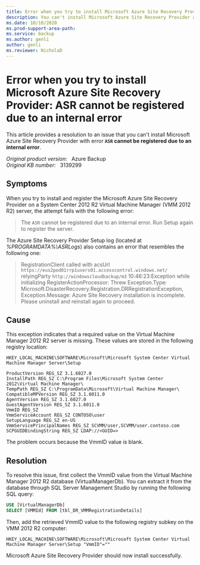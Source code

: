 ```yaml
---
title: Error when you try to install Microsoft Azure Site Recovery Provider
description: You can't install Microsoft Azure Site Recovery Provider and receive an error message: `ASR` cannot be registered due to an internal error.
ms.date: 10/10/2020
ms.prod-support-area-path: 
ms.service: backup
ms.author: genli
author: genli
ms.reviewer: NicholaD
---
```

# Error when you try to install Microsoft Azure Site Recovery Provider: ASR cannot be registered due to an internal error

This article provides a resolution to an issue that you can't install Microsoft Azure Site Recovery Provider with error **`ASR` cannot be registered due to an internal error**.

_Original product version:_ &nbsp; Azure Backup  
_Original KB number:_ &nbsp; 3139299

## Symptoms

When you try to install and register the Microsoft Azure Site Recovery Provider on a System Center 2012 R2 Virtual Machine Manager (VMM 2012 R2) server, the attempt fails with the following error:

> The `ASR` cannot be registered due to an internal error. Run Setup again to register the server.

The Azure Site Recovery Provider Setup log (located at *%PROGRAMDATA%\ASRLogs*) also contains an error that resembles the following one:

> RegistrationClient called with acsUrl `https://eus2pod01rrp1users01.accesscontrol.windows.net/` relyingParty `http://windowscloudbackup/m3` 10:46:23:Exception while initializing RegisterActionProcessor: Threw Exception.Type: Microsoft.DisasterRecovery.Registration.DRRegistrationException, Exception.Message: Azure Site Recovery installation is incomplete. Please uninstall and reinstall again to proceed.

## Cause

This exception indicates that a required value on the Virtual Machine Manager 2012 R2 server is missing. These values are stored in the following registry location: 

`HKEY_LOCAL_MACHINE\SOFTWARE\Microsoft\Microsoft System Center Virtual Machine Manager Server\Setup`

```
ProductVersion REG_SZ 3.1.6027.0
InstallPath REG_SZ C:\Program Files\Microsoft System Center 2012\Virtual Machine Manager\
TempPath REG_SZ C:\ProgramData\Microsoft\Virtual Machine Manager\
CompatibleMPVersion REG_SZ 3.1.6011.0
AgentVersion REG_SZ 3.1.6027.0
GuestAgentVersion REG_SZ 3.1.6011.0
VmmID REG_SZ 
VmmServiceAccount REG_SZ CONTOSO\user
SetupLanguage REG_SZ en-US
VmmServicePrincipalNames REG_SZ SCVMM/user,SCVMM/user.contoso.com
SCPGUIDBindingString REG_SZ LDAP://<GUID=>
```

The problem occurs because the VmmID value is blank.

## Resolution

To resolve this issue, first collect the VmmID value from the Virtual Machine Manager 2012 R2 database (VirtualManagerDb). You can extract it from the database through SQL Server Management Studio by running the following SQL query:

```sql
USE [VirtualManagerDb]
SELECT [VMMId] FROM [tbl_DR_VMMRegistrationDetails]
```

Then, add the retrieved VmmID value to the following registry subkey on the VMM 2012 R2 computer:

`HKEY_LOCAL_MACHINE\SOFTWARE\Microsoft\Microsoft System Center Virtual Machine Manager Server\Setup
"VmmID"=""`

Microsoft Azure Site Recovery Provider should now install successfully.
